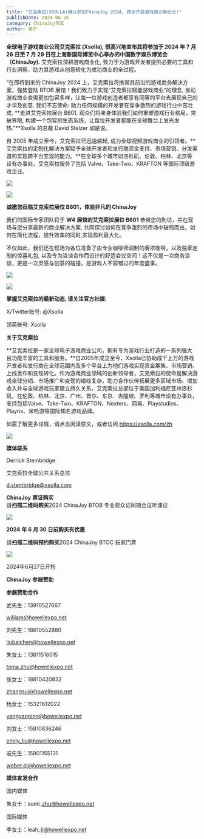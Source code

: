 ```yaml
---
title: "艾克索拉(XSOLLA)确认参加ChinaJoy 2024, 携手开启游戏商业新纪元!"
publishDate: 2024-06-26
category: ChinaJoy专区
author: 莱尔
---
```


**全球电子游戏商业公司艾克索拉 (Xsolla), 很高兴地宣布其将参加于 2024 年 7 月 26 日至 7 月 29 日在上海新国际博览中心举办的中国数字娱乐博览会（ChinaJoy).** 艾克索拉深耕游戏商业化, 致力于为游戏开发者提供必要的工具和行业洞察，助力其游戏从创意转化为成功商业的全过程。

“在即将到来的 ChinaJoy 2024 上，艾克索拉将携带其前沿的游戏商务解决方案，强势登陆 BTOB 展馆！我们致力于实现“艾克索拉赋能游戏商业”的理念, 推动游戏商业变得更加包容多样，让每一位游戏创造者都享有同等的平台去展现自己的才华及创意. 我们不忘使命: 助力任何规模的开发者在竞争激烈的游戏行业中茁壮成. **走进艾克索拉展台 B601, 观众们将亲身体验我们如何重塑游戏行业格局，突破界限, 构建一个包容的生态系统，让每位开发者都能在全球舞台上发光发热."**Xsolla 的总裁 David Stelzer 如是说。

自 2005 年成立至今，艾克索拉已迅速崛起, 成为全球视频游戏商业的引领者。**艾克索拉的定制化解决方案赋予全球开发者和发行商资金支持、市场营销、分发渠道和实现跨平台变现的能力。**在全球多个城市如洛杉矶、伦敦、柏林、北京等设有办事处，艾克索拉服务了包括 Valve、Take-Two、KRAFTON 等国际顶级游戏企业。

![](https://ec-net-1251389766.cos.ap-shanghai.myqcloud.com/wp-content/uploads/2024/06/20240626115717922.png)

![](https://ec-net-1251389766.cos.ap-shanghai.myqcloud.com/wp-content/uploads/2024/06/20240626115720863.png)

**诚邀您莅临艾克索拉展位 B601，体验非凡的 ChinaJoy**

我们的国际专家团队将于 **W4** **展馆的艾克索拉展位 B601** 恭候您的到访，并在现场与您分享最新的商业解决方案, 共同探讨如何在竞争激烈的市场中破局而出，如何在简化流程，提升效率的同时,实现盈利最大化。

不仅如此，我们还在现场为各位准备了由专业咖啡师调制的香浓咖啡，以及独家定制的惊喜礼包, 以及专为洽谈合作而设计的舒适会议空间！这不仅是一次商务洽谈，更是一次灵感与创意的碰撞，是游戏人不容错过的年度盛事。

![](https://ec-net-1251389766.cos.ap-shanghai.myqcloud.com/wp-content/uploads/2024/06/20240626115747725.png)

![](https://ec-net-1251389766.cos.ap-shanghai.myqcloud.com/wp-content/uploads/2024/06/20240626115753150.png)

**掌握艾克索拉的最新动态, 请关注官方社媒:**

X/Twitter账号: @Xsolla 

领英账号: Xsolla 

**关于艾克索拉**

**艾克索拉是一家全球电子游戏商业公司，拥有专为游戏行业打造的一系列强大且功能丰富的工具和服务。**自2005年成立至今，Xsolla已协助成千上万的游戏开发者和发行商在全球范围内及多个平台上为他们游戏实现资金筹集、市场营销、上线发布和变现转化。作为游戏商业领域的创新领导者，艾克索拉的使命是解决游戏全球分销、市场推广和变现的错综复杂，助力合作伙伴拓展更多区域市场、增加收入并与全球游戏玩家建立持久关系。艾克索拉总部位于美国加利福尼亚州洛杉矶，在伦敦、柏林、北京、广州、首尔、东京、吉隆坡、罗利等城市设有办事处，支持包括Valve、Take-Two、KRAFTON、Nexters、网易、Playstudios、Playrix、米哈游等国际知名游戏品牌。

如需了解更多详情，请点击阅读原文，或者访问 https://xsolla.com/zh

![](https://ec-net-1251389766.cos.ap-shanghai.myqcloud.com/wp-content/uploads/2024/06/20240626115651605-1024x538.png)

**媒体联系**

Derrick Stembridge

艾克索拉全球公共关系总监

d.stembridge@xsolla.com

**ChinaJoy** **票证购买**  
请**扫描二维码购买**2024 ChinaJoy BTOB 专业观众证同期会议听课证

![](https://ec-net-1251389766.cos.ap-shanghai.myqcloud.com/wp-content/uploads/2024/06/20240626115812335.jpg)

**2024** **年 6 月 30 日前购买有优惠**

请**扫描二维码预约购买**2024 ChinaJoy BTOC 玩家门票

![](https://ec-net-1251389766.cos.ap-shanghai.myqcloud.com/wp-content/uploads/2024/06/20240626115816143-1024x1024.png)

2024年6月27日开抢  
  

**ChinaJoy** **参展赞助**

**参展赞助合作**

武先生：13910527667

[william@howellexpo.net](mailto:william@howellexpo.net)

刘先生：18610552880

[liubaichen@howellexpo.net](mailto:liubaichen@howellexpo.net)

朱女士：13811516015

[toma.zhu@howellexpo.net](mailto:toma.zhu@howellexpo.net)

张女士：18810420832

[zhangsui@howellexpo.net](mailto:zhangsui@howellexpo.net)

杨女士：15321612022

[yangyanping@howellexpo.net](mailto:yangyanping@howellexpo.net)

刘女士：15810836246

[emily\_liu@howellexpo.net](mailto:emily_liu@howellexpo.net)

戚先生：15801155131

weber.qi@howellexpo.net  
  

**媒体宣发合作**

国内媒体

朱女士：sumi\_zhu@howellexpo.net

国际媒体

李女士：leah\_li@howellexpo.net
